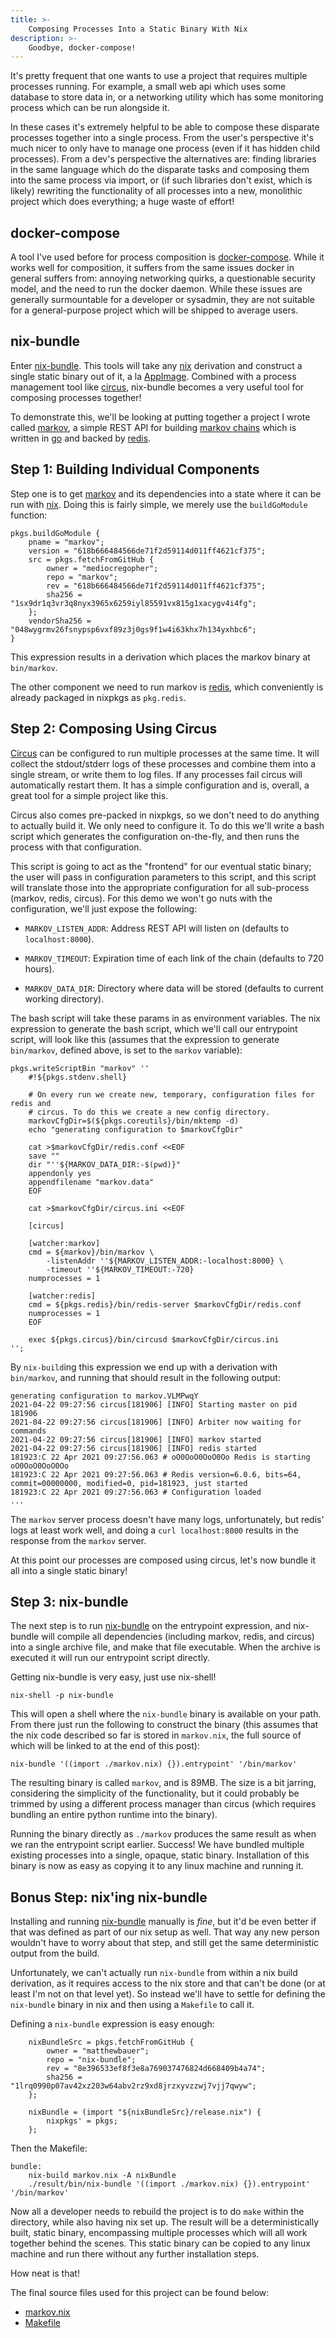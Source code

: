 ```yaml
---
title: >-
    Composing Processes Into a Static Binary With Nix
description: >-
    Goodbye, docker-compose!
---
```


It's pretty frequent that one wants to use a project that requires multiple
processes running. For example, a small web api which uses some database to
store data in, or a networking utility which has some monitoring process which
can be run alongside it.

In these cases it's extremely helpful to be able to compose these disparate
processes together into a single process. From the user's perspective it's much
nicer to only have to manage one process (even if it has hidden child
processes). From a dev's perspective the alternatives are: finding libraries in
the same language which do the disparate tasks and composing them into the same
process via import, or (if such libraries don't exist, which is likely)
rewriting the functionality of all processes into a new, monolithic project
which does everything; a huge waste of effort!

## docker-compose

A tool I've used before for process composition is
[docker-compose][docker-compose]. While it works well for composition, it
suffers from the same issues docker in general suffers from: annoying networking
quirks, a questionable security model, and the need to run the docker daemon.
While these issues are generally surmountable for a developer or sysadmin, they
are not suitable for a general-purpose project which will be shipped to average
users.

## nix-bundle

Enter [nix-bundle][nix-bundle]. This tools will take any [nix][nix] derivation
and construct a single static binary out of it, a la [AppImage][appimage].
Combined with a process management tool like [circus][circus], nix-bundle
becomes a very useful tool for composing processes together!

To demonstrate this, we'll be looking at putting together a project I wrote
called [markov][markov], a simple REST API for building [markov
chains][markov-chain] which is written in [go][golang] and backed by
[redis][redis].

## Step 1: Building Individual Components

Step one is to get [markov][markov] and its dependencies into a state where it
can be run with [nix][nix]. Doing this is fairly simple, we merely use the
`buildGoModule` function:

```
pkgs.buildGoModule {
    pname = "markov";
    version = "618b666484566de71f2d59114d011ff4621cf375";
    src = pkgs.fetchFromGitHub {
        owner = "mediocregopher";
        repo = "markov";
        rev = "618b666484566de71f2d59114d011ff4621cf375";
        sha256 = "1sx9dr1q3vr3q8nyx3965x6259iyl85591vx815g1xacygv4i4fg";
    };
    vendorSha256 = "048wygrmv26fsnypsp6vxf89z3j0gs9f1w4i63khx7h134yxhbc6";
}
```

This expression results in a derivation which places the markov binary at
`bin/markov`.

The other component we need to run markov is [redis][redis], which conveniently
is already packaged in nixpkgs as `pkg.redis`.

## Step 2: Composing Using Circus

[Circus][circus] can be configured to run multiple processes at the same time.
It will collect the stdout/stderr logs of these processes and combine them into
a single stream, or write them to log files. If any processes fail circus will
automatically restart them. It has a simple configuration and is, overall, a
great tool for a simple project like this.

Circus also comes pre-packed in nixpkgs, so we don't need to do anything to
actually build it. We only need to configure it. To do this we'll write a bash
script which generates the configuration on-the-fly, and then runs the process
with that configuration.

This script is going to act as the "frontend" for our eventual static binary;
the user will pass in configuration parameters to this script, and this script
will translate those into the appropriate configuration for all sub-process
(markov, redis, circus). For this demo we won't go nuts with the configuration,
we'll just expose the following:

* `MARKOV_LISTEN_ADDR`: Address REST API will listen on (defaults to
  `localhost:8000`).

* `MARKOV_TIMEOUT`: Expiration time of each link of the chain (defaults to 720
  hours).

* `MARKOV_DATA_DIR`: Directory where data will be stored (defaults to current
  working directory).

The bash script will take these params in as environment variables. The nix
expression to generate the bash script, which we'll call our entrypoint script,
will look like this (assumes that the expression to generate `bin/markov`,
defined above, is set to the `markov` variable):

```
pkgs.writeScriptBin "markov" ''
    #!${pkgs.stdenv.shell}

    # On every run we create new, temporary, configuration files for redis and
    # circus. To do this we create a new config directory.
    markovCfgDir=$(${pkgs.coreutils}/bin/mktemp -d)
    echo "generating configuration to $markovCfgDir"

    cat >$markovCfgDir/redis.conf <<EOF
    save ""
    dir "''${MARKOV_DATA_DIR:-$(pwd)}"
    appendonly yes
    appendfilename "markov.data"
    EOF

    cat >$markovCfgDir/circus.ini <<EOF

    [circus]

    [watcher:markov]
    cmd = ${markov}/bin/markov \
        -listenAddr ''${MARKOV_LISTEN_ADDR:-localhost:8000} \
        -timeout ''${MARKOV_TIMEOUT:-720}
    numprocesses = 1

    [watcher:redis]
    cmd = ${pkgs.redis}/bin/redis-server $markovCfgDir/redis.conf
    numprocesses = 1
    EOF

    exec ${pkgs.circus}/bin/circusd $markovCfgDir/circus.ini
'';
```

By `nix-build`ing this expression we end up with a derivation with
`bin/markov`, and running that should result in the following output:

```
generating configuration to markov.VLMPwqY
2021-04-22 09:27:56 circus[181906] [INFO] Starting master on pid 181906
2021-04-22 09:27:56 circus[181906] [INFO] Arbiter now waiting for commands
2021-04-22 09:27:56 circus[181906] [INFO] markov started
2021-04-22 09:27:56 circus[181906] [INFO] redis started
181923:C 22 Apr 2021 09:27:56.063 # oO0OoO0OoO0Oo Redis is starting oO0OoO0OoO0Oo
181923:C 22 Apr 2021 09:27:56.063 # Redis version=6.0.6, bits=64, commit=00000000, modified=0, pid=181923, just started
181923:C 22 Apr 2021 09:27:56.063 # Configuration loaded
...
```

The `markov` server process doesn't have many logs, unfortunately, but redis'
logs at least work well, and doing a `curl localhost:8000` results in the
response from the `markov` server.

At this point our processes are composed using circus, let's now bundle it all
into a single static binary!

## Step 3: nix-bundle

The next step is to run [nix-bundle][nix-bundle] on the entrypoint expression,
and nix-bundle will compile all dependencies (including markov, redis, and
circus) into a single archive file, and make that file executable. When the
archive is executed it will run our entrypoint script directly.

Getting nix-bundle is very easy, just use nix-shell!

```
nix-shell -p nix-bundle
```

This will open a shell where the `nix-bundle` binary is available on your path.
From there just run the following to construct the binary (this assumes that the
nix code described so far is stored in `markov.nix`, the full source of which
will be linked to at the end of this post):

```
nix-bundle '((import ./markov.nix) {}).entrypoint' '/bin/markov'
```

The resulting binary is called `markov`, and is 89MB. The size is a bit jarring,
considering the simplicity of the functionality, but it could probably be
trimmed by using a different process manager than circus (which requires
bundling an entire python runtime into the binary).

Running the binary directly as `./markov` produces the same result as when we
ran the entrypoint script earlier. Success! We have bundled multiple existing
processes into a single, opaque, static binary. Installation of this binary is
now as easy as copying it to any linux machine and running it.

## Bonus Step: nix'ing nix-bundle

Installing and running [nix-bundle][nix-bundle] manually is _fine_, but it'd be even better if
that was defined as part of our nix setup as well. That way any new person
wouldn't have to worry about that step, and still get the same deterministic
output from the build.

Unfortunately, we can't actually run `nix-bundle` from within a nix build
derivation, as it requires access to the nix store and that can't be done (or at
least I'm not on that level yet). So instead we'll have to settle for defining
the `nix-bundle` binary in nix and then using a `Makefile` to call it.

Defining a `nix-bundle` expression is easy enough:

```
    nixBundleSrc = pkgs.fetchFromGitHub {
        owner = "matthewbauer";
        repo = "nix-bundle";
        rev = "8e396533ef8f3e8a769037476824d668409b4a74";
        sha256 = "1lrq0990p07av42xz203w64abv2rz9xd8jrzxyvzzwj7vjj7qwyw";
    };

    nixBundle = (import "${nixBundleSrc}/release.nix") {
        nixpkgs' = pkgs;
    };
```

Then the Makefile:

```make
bundle:
	nix-build markov.nix -A nixBundle
	./result/bin/nix-bundle '((import ./markov.nix) {}).entrypoint' '/bin/markov'
```

Now all a developer needs to rebuild the project is to do `make` within the
directory, while also having nix set up. The result will be a deterministically
built, static binary, encompassing multiple processes which will all work
together behind the scenes. This static binary can be copied to any linux
machine and run there without any further installation steps.

How neat is that!

The final source files used for this project can be found below:

* [markov.nix](/assets/markov/markov.nix.html)
* [Makefile](/assets/markov/Makefile.html)

[nix]: https://nixos.org/manual/nix/stable/
[nix-bundle]: https://github.com/matthewbauer/nix-bundle
[docker-compose]: https://docs.docker.com/compose/
[appimage]: https://appimage.org/
[circus]: https://circus.readthedocs.io/en/latest/
[markov]: https://github.com/mediocregopher/markov
[markov-chain]: https://en.wikipedia.org/wiki/Markov_chain
[golang]: https://golang.org/
[redis]: https://redis.io/
